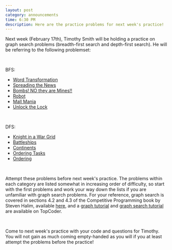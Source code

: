```yaml
---
layout: post
category: announcements
time: 6:30 PM
description: Here are the practice problems for next week's practice!
---
```


Next week (February 17th), Timothy Smith will be holding a practice on graph search 
problems (breadth-first search and depth-first search). He will be referring to the 
following problemset:

<br>

BFS:

  * [Word Transformation](http://uva.onlinejudge.org/index.php?option=com_onlinejudge&Itemid=8&category=24&page=show_problem&problem=370)
  * [Spreading the News](http://uva.onlinejudge.org/index.php?option=com_onlinejudge&Itemid=8&category=24&page=show_problem&problem=865)
  * [Bombs! NO they are Mines!!](http://uva.onlinejudge.org/index.php?option=com_onlinejudge&Itemid=8&category=24&page=show_problem&problem=1594)
  * [Robot](http://uva.onlinejudge.org/index.php?option=com_onlinejudge&Itemid=8&category=24&page=show_problem&problem=250)
  * [Mall Mania](http://uva.onlinejudge.org/index.php?option=com_onlinejudge&Itemid=8&category=24&page=show_problem&problem=2042)
  * [Unlock the Lock](http://uva.onlinejudge.org/index.php?option=com_onlinejudge&Itemid=8&category=24&page=show_problem&problem=3312)

<br>

DFS:

  * [Knight in a War Grid](http://uva.onlinejudge.org/index.php?option=com_onlinejudge&Itemid=8&category=24&page=show_problem&problem=3057)
  * [Battleships](http://uva.onlinejudge.org/index.php?option=com_onlinejudge&Itemid=8&category=24&page=show_problem&problem=3104)
  * [Continents](http://uva.onlinejudge.org/index.php?option=com_onlinejudge&Itemid=8&category=24&page=show_problem&problem=2035)
  * [Ordering Tasks](http://uva.onlinejudge.org/index.php?option=com_onlinejudge&Itemid=8&category=24&page=show_problem&problem=1246)
  * [Ordering](http://uva.onlinejudge.org/index.php?option=com_onlinejudge&Itemid=8&category=24&page=show_problem&problem=813)

<br/>

Attempt these problems before next week's practice. The problems within each category 
are listed somewhat in increasing order of difficulty, so start 
with the first problems and work your way down the lists if you are unfamiliar with 
graph search problems. For your reference, graph search is covered in sections 4.2 
and 4.3 of the Competitive Programming book by Steven Halim, available [here](http://www.comp.nus.edu.sg/~stevenha/myteaching/competitive_programming/cp1.pdf),
and a [graph tutorial](http://community.topcoder.com/tc?module=Static&d1=tutorials&d2=graphsDataStrucs1) 
and [graph search tutorial](http://community.topcoder.com/tc?module=Static&d1=tutorials&d2=graphsDataStrucs2) 
are available on TopCoder.

<br/>

Come to next week's practice with your code and questions for Timothy. You will not gain 
as much coming empty-handed as you will if you at least attempt the problems before 
the practice!
